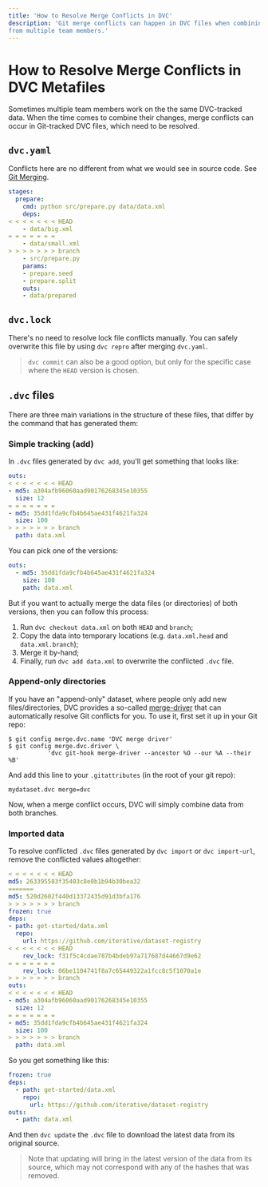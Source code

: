 ```yaml
---
title: 'How to Resolve Merge Conflicts in DVC'
description: 'Git merge conflicts can happen in DVC files when combining changes
from multiple team members.'
---
```


# How to Resolve Merge Conflicts in DVC Metafiles

Sometimes multiple team members work on the the same DVC-tracked data. When the
time comes to combine their changes, merge conflicts can occur in Git-tracked
<abbr>DVC files</abbr>, which need to be resolved.

## `dvc.yaml`

Conflicts here are no different from what we would see in source code. See
[Git Merging](https://git-scm.com/book/en/v2/Git-Branching-Basic-Branching-and-Merging).

```yaml
stages:
  prepare:
    cmd: python src/prepare.py data/data.xml
    deps:
< < < < < < < HEAD
    - data/big.xml
= = = = = = =
    - data/small.xml
> > > > > > > branch
    - src/prepare.py
    params:
    - prepare.seed
    - prepare.split
    outs:
    - data/prepared
```

## `dvc.lock`

There's no need to resolve lock file conflicts manually. You can safely
overwrite this file by using `dvc repro` after merging `dvc.yaml`.

> `dvc commit` can also be a good option, but only for the specific case where
> the `HEAD` version is chosen.

## `.dvc` files

There are three main variations in the structure of these files, that differ by
the command that has generated them:

### Simple tracking (add)

In `.dvc` files generated by `dvc add`, you'll get something that looks like:

```yaml
outs:
< < < < < < < HEAD
- md5: a304afb96060aad90176268345e10355
  size: 12
= = = = = = =
- md5: 35dd1fda9cfb4b645ae431f4621fa324
  size: 100
> > > > > > > branch
  path: data.xml
```

You can pick one of the versions:

```yaml
outs:
  - md5: 35dd1fda9cfb4b645ae431f4621fa324
    size: 100
    path: data.xml
```

But if you want to actually merge the data files (or directories) of both
versions, then you can follow this process:

1. Run `dvc checkout data.xml` on both `HEAD` and `branch`;
2. Copy the data into temporary locations (e.g. `data.xml.head` and
   `data.xml.branch`);
3. Merge it by-hand;
4. Finally, run `dvc add data.xml` to overwrite the conflicted `.dvc` file.

### Append-only directories

If you have an "append-only" dataset, where people only add new
files/directories, DVC provides a so-called
[merge-driver](https://git-scm.com/docs/git-merge#Documentation/git-merge.txt-mergeltdrivergtname)
that can automatically resolve Git conflicts for you. To use it, first set it up
in your Git repo:

```dvc
$ git config merge.dvc.name 'DVC merge driver'
$ git config merge.dvc.driver \
           'dvc git-hook merge-driver --ancestor %O --our %A --their %B'
```

And add this line to your `.gitattributes` (in the root of your git repo):

```
mydataset.dvc merge=dvc
```

Now, when a merge conflict occurs, DVC will simply combine data from both
branches.

### Imported data

To resolve conflicted `.dvc` files generated by `dvc import` or
`dvc import-url`, remove the conflicted values altogether:

```yaml
< < < < < < < HEAD
md5: 263395583f35403c8e0b1b94b30bea32
=======
md5: 520d2602f440d13372435d91d3bfa176
> > > > > > > branch
frozen: true
deps:
- path: get-started/data.xml
  repo:
    url: https://github.com/iterative/dataset-registry
< < < < < < < HEAD
    rev_lock: f31f5c4cdae787b4bdeb97a717687d44667d9e62
= = = = = = =
    rev_lock: 06be1104741f8a7c65449322a1fcc8c5f1070a1e
> > > > > > > branch
outs:
< < < < < < < HEAD
- md5: a304afb96060aad90176268345e10355
  size: 12
= = = = = = =
- md5: 35dd1fda9cfb4b645ae431f4621fa324
  size: 100
> > > > > > > branch
  path: data.xml
```

So you get something like this:

```yaml
frozen: true
deps:
  - path: get-started/data.xml
    repo:
      url: https://github.com/iterative/dataset-registry
outs:
  - path: data.xml
```

And then `dvc update` the `.dvc` file to download the latest data from its
original source.

> Note that updating will bring in the latest version of the data from its
> source, which may not correspond with any of the hashes that was removed.
